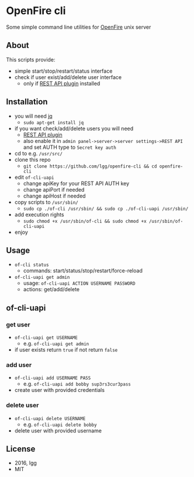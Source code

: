 # OpenFire cli

Some simple command line utilities for [OpenFire](https://www.igniterealtime.org/projects/openfire/) unix server

## About

This scripts provide:
* simple start/stop/restart/status interface
* check if user exist/add/delete user interface
    * only if [REST API plugin](https://www.igniterealtime.org/projects/openfire/plugins/restapi/readme.html) installed
    
## Installation

* you will need [jq](https://stedolan.github.io/jq/)
    * `sudo apt-get install jq`
* if you want check/add/delete users you will need
    * [REST API plugin](https://www.igniterealtime.org/projects/openfire/plugins.jsp)
    * also enable it in `admin panel->server->server settings->REST API` and set AUTH type to `Secret key auth`
* cd to e.g. `/usr/src/`
* clone this repo
    * `git clone https://github.com/lgg/openfire-cli && cd openfire-cli`
* edit `of-cli-uapi`
    * change apiKey for your REST API AUTH key
    * change apiPort if needed
    * change apiHost if needed
* copy scripts to `/usr/sbin/`
    * `sudo cp ./of-cli /usr/sbin/ && sudo cp ./of-cli-uapi /usr/sbin/`
* add execution rights
    * `sudo chmod +x /usr/sbin/of-cli && sudo chmod +x /usr/sbin/of-cli-uapi`
* enjoy
    
## Usage

* `of-cli status`
    * commands: start/status/stop/restart/force-reload
* `of-cli-uapi get admin`
    * usage: `of-cli-uapi ACTION USERNAME PASSWORD`
    * actions: get/add/delete

## of-cli-uapi

### get user

* `of-cli-uapi get USERNAME`
    * e.g. `of-cli-uapi get admin`
* if user exists return `true` if not return `false`

### add user

* `of-cli-uapi add USERNAME PASS`
    * e.g. `of-cli-uapi add bobby sup3rs3cur3pass`
* create user with provided credentials

### delete user

* `of-cli-uapi delete USERNAME`
    * e.g. `of-cli-uapi delete bobby`
* delete user with provided username

## License

* 2016, lgg
* MIT